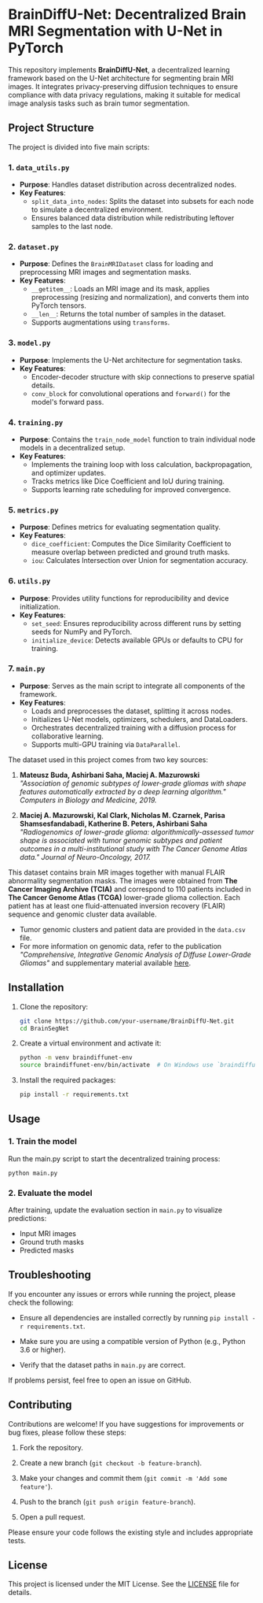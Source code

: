 # BrainDiffU-Net: Decentralized Brain MRI Segmentation with U-Net in PyTorch

This repository implements **BrainDiffU-Net**, a decentralized learning framework based on the U-Net architecture for segmenting brain MRI images. It integrates privacy-preserving diffusion techniques to ensure compliance with data privacy regulations, making it suitable for medical image analysis tasks such as brain tumor segmentation.

## Project Structure

The project is divided into five main scripts:

### 1. `data_utils.py`
- **Purpose**: Handles dataset distribution across decentralized nodes.
- **Key Features**:
  - `split_data_into_nodes`: Splits the dataset into subsets for each node to simulate a decentralized environment.
  - Ensures balanced data distribution while redistributing leftover samples to the last node.
       
### 2. `dataset.py`
- **Purpose**: Defines the `BrainMRIDataset` class for loading and preprocessing MRI images and segmentation masks.
- **Key Features**:
  - `__getitem__`: Loads an MRI image and its mask, applies preprocessing (resizing and normalization), and converts them into PyTorch tensors.
  - `__len__`: Returns the total number of samples in the dataset.
  - Supports augmentations using `transforms`.

### 3. `model.py`
- **Purpose**: Implements the U-Net architecture for segmentation tasks.
- **Key Features**:
  - Encoder-decoder structure with skip connections to preserve spatial details.
  - `conv_block` for convolutional operations and `forward()` for the model's forward pass.

### 4. `training.py`
- **Purpose**: Contains the `train_node_model` function to train individual node models in a decentralized setup.
- **Key Features**:
  - Implements the training loop with loss calculation, backpropagation, and optimizer updates.
  - Tracks metrics like Dice Coefficient and IoU during training.
  - Supports learning rate scheduling for improved convergence.

### 5. `metrics.py`
- **Purpose**: Defines metrics for evaluating segmentation quality.
- **Key Features**:
  - `dice_coefficient`: Computes the Dice Similarity Coefficient to measure overlap between predicted and ground truth masks.
  - `iou`: Calculates Intersection over Union for segmentation accuracy.

### 6. `utils.py`
- **Purpose**: Provides utility functions for reproducibility and device initialization.
- **Key Features**:
  - `set_seed`: Ensures reproducibility across different runs by setting seeds for NumPy and PyTorch.
  - `initialize_device`: Detects available GPUs or defaults to CPU for training.

### 7. `main.py`
- **Purpose**: Serves as the main script to integrate all components of the framework.
- **Key Features**:
  - Loads and preprocesses the dataset, splitting it across nodes.
  - Initializes U-Net models, optimizers, schedulers, and DataLoaders.
  - Orchestrates decentralized training with a diffusion process for collaborative learning.
  - Supports multi-GPU training via `DataParallel`.



The dataset used in this project comes from two key sources:

1. **Mateusz Buda, Ashirbani Saha, Maciej A. Mazurowski**  
   _"Association of genomic subtypes of lower-grade gliomas with shape features automatically extracted by a deep learning algorithm." Computers in Biology and Medicine, 2019._

2. **Maciej A. Mazurowski, Kal Clark, Nicholas M. Czarnek, Parisa Shamsesfandabadi, Katherine B. Peters, Ashirbani Saha**  
   _"Radiogenomics of lower-grade glioma: algorithmically-assessed tumor shape is associated with tumor genomic subtypes and patient outcomes in a multi-institutional study with The Cancer Genome Atlas data." Journal of Neuro-Oncology, 2017._

This dataset contains brain MR images together with manual FLAIR abnormality segmentation masks. The images were obtained from **The Cancer Imaging Archive (TCIA)** and correspond to 110 patients included in **The Cancer Genome Atlas (TCGA)** lower-grade glioma collection. Each patient has at least one fluid-attenuated inversion recovery (FLAIR) sequence and genomic cluster data available.

- Tumor genomic clusters and patient data are provided in the `data.csv` file.
- For more information on genomic data, refer to the publication _"Comprehensive, Integrative Genomic Analysis of Diffuse Lower-Grade Gliomas"_ and supplementary material available [here](https://www.nejm.org/doi/full/10.1056/NEJMoa1402121).




## Installation

1. Clone the repository:
    ```bash
    git clone https://github.com/your-username/BrainDiffU-Net.git
    cd BrainSegNet
    ```

2. Create a virtual environment and activate it:
    ```bash
    python -m venv braindiffunet-env
    source braindiffunet-env/bin/activate  # On Windows use `braindiffunet-env\Scripts\activate`
    ```

3. Install the required packages:
    ```bash
    pip install -r requirements.txt
    ```

## Usage

### 1. Train the model

Run the main.py script to start the decentralized training process:

```
python main.py
```
  
### 2. Evaluate the model
After training, update the evaluation section in `main.py` to visualize predictions:

- Input MRI images
- Ground truth masks
- Predicted masks

## Troubleshooting

If you encounter any issues or errors while running the project, please check the following:

- Ensure all dependencies are installed correctly by running `pip install -r requirements.txt`.
  
- Make sure you are using a compatible version of Python (e.g., Python 3.6 or higher).
 
- Verify that the dataset paths in `main.py` are correct.

If problems persist, feel free to open an issue on GitHub.

## Contributing

Contributions are welcome! If you have suggestions for improvements or bug fixes, please follow these steps:

1. Fork the repository.

2. Create a new branch (`git checkout -b feature-branch`).

3. Make your changes and commit them (`git commit -m 'Add some feature'`).

4. Push to the branch (`git push origin feature-branch`).

5. Open a pull request.

Please ensure your code follows the existing style and includes appropriate tests.

## License

This project is licensed under the MIT License. See the [LICENSE](LICENSE.txt) file for details.

